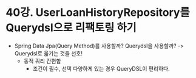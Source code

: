 # 40강. UserLoanHistoryRepository를 Querydsl으로 리팩토링 하기
- Spring Data Jpa(Query Method)를 사용할까? Querydsl을 사용할까? -> Querydsl로 옮기는 것을 선호!
  - 동적 쿼리 간편함
    - 조건이 필수, 선택 다양하게 있는 경우 QueryDSL이 편리하다.